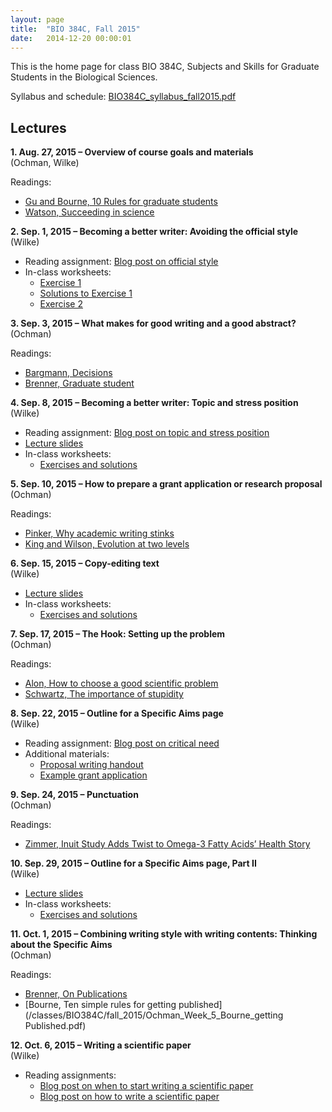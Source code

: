 ```yaml
---
layout: page
title:  "BIO 384C, Fall 2015"
date:   2014-12-20 00:00:01
---
```

This is the home page for class BIO 384C, Subjects and Skills for Graduate Students in the Biological Sciences.

Syllabus and schedule: [BIO384C_syllabus_fall2015.pdf](/classes/BIO384C/fall_2015/BIO384C_syllabus_fall2015.pdf)

## Lectures
**1. Aug. 27, 2015 – Overview of course goals and materials**  
(Ochman, Wilke)

Readings:

  - [Gu and Bourne, 10 Rules for graduate students](/classes/BIO384C/fall_2015/Ochman_Week1_Gu_Bourne_rules_for_grad_students.pdf)
  - [Watson, Succeeding in science](/classes/BIO384C/fall_2015/Ochman_Week1_Watson_Rules_of_thumb.pdf)

**2. Sep. 1, 2015 – Becoming a better writer: Avoiding the official style**  
(Wilke)

* Reading assignment: [Blog post on official style](http://serialmentor.com/blog/2015/8/26/avoiding-the-official-style/)
* In-class worksheets:
    - [Exercise 1](/classes/BIO384C/fall_2015/class02_Ex1_official_style.pdf)
    - [Solutions to Exercise 1](/classes/BIO384C/fall_2015/class02_Ex1_official_style_solutions.pdf)
    - [Exercise 2](/classes/BIO384C/fall_2015/class02_Ex2_sentence_length.pdf)

**3. Sep. 3, 2015 – What makes for good writing and a good abstract?**  
(Ochman)

Readings:

  - [Bargmann, Decisions](/classes/BIO384C/fall_2015/Ochman_Week2_Bargmann_decisions.pdf)
  - [Brenner, Graduate student](/classes/BIO384C/fall_2015/Ochman_Week2_grad_student.pdf)
    
**4. Sep. 8, 2015 –  Becoming a better writer: Topic and stress position**  
(Wilke)

* Reading assignment: [Blog post on topic and stress position](http://serialmentor.com/blog/2013/9/26/writing-paragraphs-that-make-sensethe-topic-and-the-stress-position/)
* [Lecture slides](/classes/BIO384C/fall_2015/class04.pdf)
* In-class worksheets:
    - [Exercises and solutions](/classes/BIO384C/fall_2015/class04_Ex_topic_and_stress.pdf)

**5. Sep. 10, 2015 – How to prepare a grant application or research proposal**  
(Ochman)

Readings:

  - [Pinker, Why academic writing stinks](/classes/BIO384C/fall_2015/Ochman_Week3_PinkerBooklet.pdf)
  - [King and Wilson, Evolution at two levels](/classes/BIO384C/fall_2015/Ochman_Week3_KingWilson_1975.pdf)

**6. Sep. 15, 2015 – Copy-editing text**  
(Wilke)

* [Lecture slides](/classes/BIO384C/fall_2015/class06.pdf)
* In-class worksheets:
    - [Exercises and solutions](/classes/BIO384C/fall_2015/class06_Ex_copy_editing.pdf)

**7. Sep. 17, 2015 – The Hook: Setting up the problem**  
(Ochman)

Readings:

  - [Alon, How to choose a good scientific problem](/classes/BIO384C/fall_2015/Ochman_Week4_HowToChooseGoodProblem.pdf)
  - [Schwartz, The importance of stupidity](/classes/BIO384C/fall_2015/Ochman_Week4_ImportanceofStupidity.pdf)

**8. Sep. 22, 2015 – Outline for a Specific Aims page**  
(Wilke)

* Reading assignment: [Blog post on critical need](http://serialmentor.com/blog/2013/10/17/the-critical-need-in-a-grant-application/)
* Additional materials:
    - [Proposal writing handout](/classes/BIO384C/fall_2015/class08_ProposalWritingCheatSheet.pdf)
    - [Example grant application](/classes/BIO384C/fall_2015/class08_NIH_R01_example.pdf)

**9. Sep. 24, 2015 – Punctuation**  
(Ochman)

Readings:

  - [Zimmer, Inuit Study Adds Twist to Omega-3 Fatty Acids’ Health Story](http://www.nytimes.com/2015/09/22/science/inuit-study-adds-twist-to-omega-3-fatty-acids-health-story.html)


**10. Sep. 29, 2015 – Outline for a Specific Aims page, Part II**  
(Wilke)

* [Lecture slides](/classes/BIO384C/fall_2015/class10.pdf)
* In-class worksheets:
    - [Exercises and solutions](/classes/BIO384C/fall_2015/class10_Ex_faulty_connections.pdf)


**11. Oct. 1, 2015 – Combining writing style with writing contents: Thinking about the Specific Aims**  
(Ochman)

Readings:

  - [Brenner, On Publications](/classes/BIO384C/fall_2015/Ochman_Week_5_Brenner_OnPublications.pdf)
  - [Bourne, Ten simple rules for getting published](/classes/BIO384C/fall_2015/Ochman_Week_5_Bourne_getting Published.pdf)


**12. Oct. 6, 2015 – Writing a scientific paper**  
(Wilke)

* Reading assignments:
    - [Blog post on when to start writing a scientific paper](http://serialmentor.com/blog/2013/8/26/when-should-you-stop-doing-science-and-start-writing-a-paper/)
    - [Blog post on how to write a scientific paper](http://serialmentor.com/blog/2013/8/29/writing-a-scientific-paper-in-four-easy-steps/)
